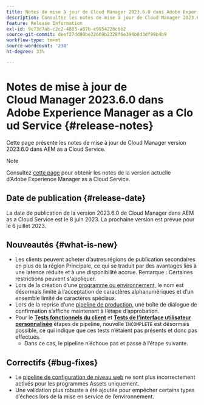 ```yaml
---
title: Notes de mise à jour de Cloud Manager 2023.6.0 dans Adobe Experience Manager as a Cloud Service
description: Consultez les notes de mise à jour de Cloud Manager 2023.6.0 dans AEM as a Cloud Service.
feature: Release Information
exl-id: 9c73d7ab-c2c2-4803-a07b-e9054220c6b2
source-git-commit: deef27dd90be22669b2328f6e394b8d3df99b4b9
workflow-type: tm+mt
source-wordcount: '238'
ht-degree: 33%

---
```



# Notes de mise à jour de Cloud Manager 2023.6.0 dans Adobe Experience Manager as a Cloud Service {#release-notes}

Cette page présente les notes de mise à jour de Cloud Manager version 2023.6.0 dans AEM as a Cloud Service.

>[!NOTE]
>
>Consultez [cette page](/help/release-notes/release-notes-cloud/release-notes-current.md) pour obtenir les notes de la version actuelle d’Adobe Experience Manager as a Cloud Service.

## Date de publication {#release-date}

La date de publication de la version 2023.6.0 de Cloud Manager dans AEM as a Cloud Service est le 8 juin 2023. La prochaine version est prévue pour le 6 juillet 2023.

## Nouveautés {#what-is-new}

* Les clients peuvent acheter d’autres régions de publication secondaires en plus de la région Principale, ce qui se traduit par des avantages liés à une latence réduite et à une disponibilité accrue. Remarque : Certaines restrictions peuvent s&#39;appliquer.
* Lors de la création d’une [programme ou environnement,](/help/implementing/cloud-manager/getting-access-to-aem-in-cloud/program-types.md) le nom est désormais limité à l’acceptation de caractères alphanumériques et d’un ensemble limité de caractères spéciaux.
* Lors de la reprise d’une [pipeline de production,](/help/implementing/cloud-manager/configuring-pipelines/configuring-production-pipelines.md) une boîte de dialogue de confirmation s’affiche maintenant à l’étape d’approbation.
* Pour le **[Tests fonctionnels du client](/help/implementing/cloud-manager/functional-testing.md#custom-functional-testing)** et **[Tests de l’interface utilisateur personnalisée](/help/implementing/cloud-manager/ui-testing.md)** étapes de pipeline, nouvelle `INCOMPLETE` est désormais possible, ce qui indique que ces tests n’étaient pas présents et donc pas effectués.
   * Dans ce cas, le pipeline n’échoue pas et passe à l’étape suivante.

## Correctifs {#bug-fixes}

* Le [pipeline de configuration de niveau web](/help/implementing/cloud-manager/configuring-pipelines/introduction-ci-cd-pipelines.md#web-tier-config-pipelines) ne sont plus incorrectement activés pour les programmes Assets uniquement.
* Une validation plus robuste a été ajoutée pour empêcher certains types d’échecs lors de la mise en service de l’environnement.
